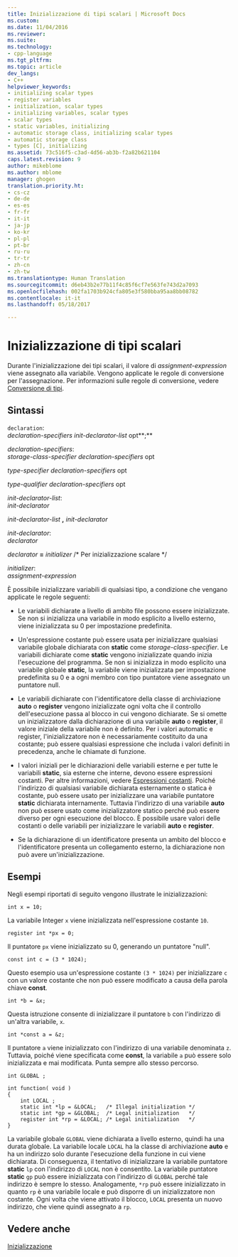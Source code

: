 ```yaml
---
title: Inizializzazione di tipi scalari | Microsoft Docs
ms.custom: 
ms.date: 11/04/2016
ms.reviewer: 
ms.suite: 
ms.technology:
- cpp-language
ms.tgt_pltfrm: 
ms.topic: article
dev_langs:
- C++
helpviewer_keywords:
- initializing scalar types
- register variables
- initialization, scalar types
- initializing variables, scalar types
- scalar types
- static variables, initializing
- automatic storage class, initializing scalar types
- automatic storage class
- types [C], initializing
ms.assetid: 73c516f5-c3ad-4d56-ab3b-f2a82b621104
caps.latest.revision: 9
author: mikeblome
ms.author: mblome
manager: ghogen
translation.priority.ht:
- cs-cz
- de-de
- es-es
- fr-fr
- it-it
- ja-jp
- ko-kr
- pl-pl
- pt-br
- ru-ru
- tr-tr
- zh-cn
- zh-tw
ms.translationtype: Human Translation
ms.sourcegitcommit: d6eb43b2e77b11f4c85f6cf7e563fe743d2a7093
ms.openlocfilehash: 002fa1703b924cfa805e3f580bba95aa8bb08782
ms.contentlocale: it-it
ms.lasthandoff: 05/18/2017

---
```

# <a name="initializing-scalar-types"></a>Inizializzazione di tipi scalari
Durante l'inizializzazione dei tipi scalari, il valore di *assignment-expression* viene assegnato alla variabile. Vengono applicate le regole di conversione per l'assegnazione. Per informazioni sulle regole di conversione, vedere [Conversione di tipi](../c-language/type-conversions-c.md).  
  
## <a name="syntax"></a>Sintassi  
 `declaration`:  
 *declaration-specifiers init-declarator-list* opt**;**  
  
 *declaration-specifiers*:  
 *storage-class-specifier declaration-specifiers* opt  
  
 *type-specifier declaration-specifiers* opt  
  
 *type-qualifier declaration-specifiers* opt  
  
 *init-declarator-list*:  
 *init-declarator*  
  
 *init-declarator-list*  **,**  *init-declarator*  
  
 *init-declarator*:  
 *declarator*  
  
 *declarator*  **=**  *initializer* /* Per inizializzazione scalare \*/  
  
 *initializer*:  
 *assignment-expression*  
  
 È possibile inizializzare variabili di qualsiasi tipo, a condizione che vengano applicate le regole seguenti:  
  
-   Le variabili dichiarate a livello di ambito file possono essere inizializzate. Se non si inizializza una variabile in modo esplicito a livello esterno, viene inizializzata su 0 per impostazione predefinita.  
  
-   Un'espressione costante può essere usata per inizializzare qualsiasi variabile globale dichiarata con **static** come *storage-class-specifier*. Le variabili dichiarate come **static** vengono inizializzate quando inizia l'esecuzione del programma. Se non si inizializza in modo esplicito una variabile globale **static**, la variabile viene inizializzata per impostazione predefinita su 0 e a ogni membro con tipo puntatore viene assegnato un puntatore null.  
  
-   Le variabili dichiarate con l'identificatore della classe di archiviazione **auto** o **register** vengono inizializzate ogni volta che il controllo dell'esecuzione passa al blocco in cui vengono dichiarate. Se si omette un inizializzatore dalla dichiarazione di una variabile **auto** o **register**, il valore iniziale della variabile non è definito. Per i valori automatic e register, l'inizializzatore non è necessariamente costituito da una costante; può essere qualsiasi espressione che includa i valori definiti in precedenza, anche le chiamate di funzione.  
  
-   I valori iniziali per le dichiarazioni delle variabili esterne e per tutte le variabili **static**, sia esterne che interne, devono essere espressioni costanti. Per altre informazioni, vedere [Espressioni costanti](../c-language/c-constant-expressions.md). Poiché l'indirizzo di qualsiasi variabile dichiarata esternamente o statica è costante, può essere usato per inizializzare una variabile puntatore **static** dichiarata internamente. Tuttavia l'indirizzo di una variabile **auto** non può essere usato come inizializzatore statico perché può essere diverso per ogni esecuzione del blocco. È possibile usare valori delle costanti o delle variabili per inizializzare le variabili **auto** e **register**.  
  
-   Se la dichiarazione di un identificatore presenta un ambito del blocco e l'identificatore presenta un collegamento esterno, la dichiarazione non può avere un'inizializzazione.  
  
## <a name="examples"></a>Esempi  
 Negli esempi riportati di seguito vengono illustrate le inizializzazioni:  
  
```  
int x = 10;   
```  
  
 La variabile Integer `x` viene inizializzata nell'espressione costante `10`.  
  
```  
register int *px = 0;  
```  
  
 Il puntatore `px` viene inizializzato su 0, generando un puntatore "null".  
  
```  
const int c = (3 * 1024);  
```  
  
 Questo esempio usa un'espressione costante `(3 * 1024)` per inizializzare `c` con un valore costante che non può essere modificato a causa della parola chiave **const**.  
  
```  
int *b = &x;  
```  
  
 Questa istruzione consente di inizializzare il puntatore `b` con l'indirizzo di un'altra variabile, `x`.  
  
```  
int *const a = &z;  
```  
  
 Il puntatore `a` viene inizializzato con l'indirizzo di una variabile denominata `z`. Tuttavia, poiché viene specificata come **const**, la variabile `a` può essere solo inizializzata e mai modificata. Punta sempre allo stesso percorso.  
  
```  
int GLOBAL ;  
  
int function( void )  
{  
    int LOCAL ;  
    static int *lp = &LOCAL;   /* Illegal initialization */  
    static int *gp = &GLOBAL;  /* Legal initialization   */  
    register int *rp = &LOCAL; /* Legal initialization   */  
}  
```  
  
 La variabile globale `GLOBAL` viene dichiarata a livello esterno, quindi ha una durata globale. La variabile locale `LOCAL` ha la classe di archiviazione **auto** e ha un indirizzo solo durante l'esecuzione della funzione in cui viene dichiarata. Di conseguenza, il tentativo di inizializzare la variabile puntatore **static** `lp` con l'indirizzo di `LOCAL` non è consentito. La variabile puntatore **static** `gp` può essere inizializzata con l'indirizzo di `GLOBAL` perché tale indirizzo è sempre lo stesso. Analogamente, `*rp` può essere inizializzato in quanto `rp` è una variabile locale e può disporre di un inizializzatore non costante. Ogni volta che viene attivato il blocco, `LOCAL` presenta un nuovo indirizzo, che viene quindi assegnato a `rp`.  
  
## <a name="see-also"></a>Vedere anche  
 [Inizializzazione](../c-language/initialization.md)
